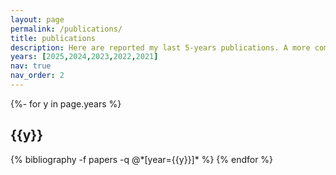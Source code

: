 ```yaml
---
layout: page
permalink: /publications/
title: publications
description: Here are reported my last 5-years publications. A more complete list can be found in [HAL](https://cv.hal.science/alban-gaignard).  
years: [2025,2024,2023,2022,2021]
nav: true
nav_order: 2
---
```


<div class="publications">

{%- for y in page.years %}
  <h2 class="year">{{y}}</h2>
  {% bibliography -f papers -q @*[year={{y}}]* %}
{% endfor %}

</div>